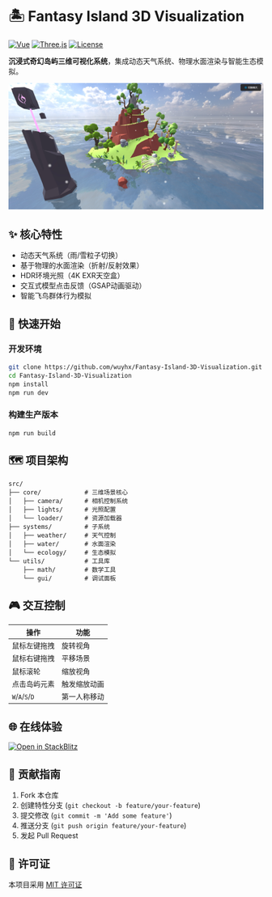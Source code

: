 # 🏝️ Fantasy Island 3D Visualization 

[![Vue](https://img.shields.io/badge/Vue-3.3-4FC08D)](https://vuejs.org/)
[![Three.js](https://img.shields.io/badge/Three.js-r152-000000)](https://threejs.org/)
[![License](https://img.shields.io/badge/License-MIT-blue)](LICENSE)

**沉浸式奇幻岛屿三维可视化系统**，集成动态天气系统、物理水面渲染与智能生态模拟。

![项目截图](./public/预览.png)

## ✨ 核心特性
- 动态天气系统（雨/雪粒子切换）
- 基于物理的水面渲染（折射/反射效果）
- HDR环境光照（4K EXR天空盒）
- 交互式模型点击反馈（GSAP动画驱动）
- 智能飞鸟群体行为模拟

## 🚀 快速开始
### 开发环境
```bash
git clone https://github.com/wuyhx/Fantasy-Island-3D-Visualization.git
cd Fantasy-Island-3D-Visualization
npm install
npm run dev
```

### 构建生产版本
```bash
npm run build
```

## 🗺️ 项目架构
```text
src/
├── core/            # 三维场景核心
│   ├── camera/      # 相机控制系统
│   ├── lights/      # 光照配置
│   └── loader/      # 资源加载器
├── systems/         # 子系统
│   ├── weather/     # 天气控制
│   ├── water/       # 水面渲染
│   └── ecology/     # 生态模拟
└── utils/           # 工具库
    ├── math/        # 数学工具
    └── gui/         # 调试面板
```

## 🎮 交互控制
| 操作               | 功能                |
|--------------------|---------------------|
| 鼠标左键拖拽       | 旋转视角            |
| 鼠标右键拖拽       | 平移场景            |
| 鼠标滚轮           | 缩放视角            |
| 点击岛屿元素       | 触发缩放动画        |
| `W`/`A`/`S`/`D`   | 第一人称移动        |

## 🌐 在线体验
[![Open in StackBlitz](https://developer.stackblitz.com/img/open_in_stackblitz.svg)](https://stackblitz.com/github/wuyhx/Fantasy-Island-3D-Visualization)

## 🤝 贡献指南
1. Fork 本仓库
2. 创建特性分支 (`git checkout -b feature/your-feature`)
3. 提交修改 (`git commit -m 'Add some feature'`)
4. 推送分支 (`git push origin feature/your-feature`)
5. 发起 Pull Request

## 📜 许可证
本项目采用 [MIT 许可证](LICENSE)
